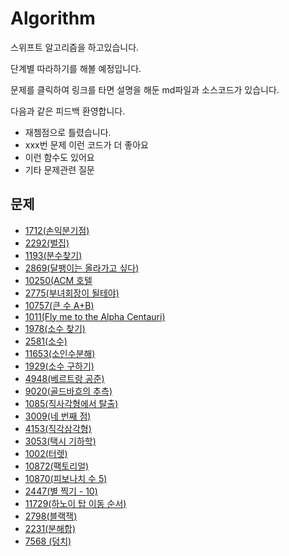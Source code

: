 # Algorithm
스위프트 알고리즘을 하고있습니다.

단계별 따라하기를 해볼 예정입니다.

문제를 클릭하여 링크를 타면 설명을 해둔 md파일과 소스코드가 있습니다.

다음과 같은 피드백 환영합니다.
- 재쳄점으로 틀렸습니다.
- xxx번 문제 이런 코드가 더 좋아요
- 이런 함수도 있어요
- 기타 문제관련 질문

## 문제
- [1712(손익분기점)](https://github.com/DAEHOCHANG/Algorithm/tree/main/Algorithm/1712)
- [2292(벌집)](https://github.com/DAEHOCHANG/Algorithm/tree/main/Algorithm/2292)
- [1193(분수찾기)](https://github.com/DAEHOCHANG/Algorithm/tree/main/Algorithm/1193)
- [2869(달팽이는 올라가고 싶다)](https://github.com/DAEHOCHANG/Algorithm/tree/main/Algorithm/2869)
- [10250(ACM 호텔](https://github.com/DAEHOCHANG/Algorithm/tree/main/Algorithm/10250)
- [2775(부녀회장이 될테야)](https://github.com/DAEHOCHANG/Algorithm/tree/main/Algorithm/2775)
- [10757(큰 수 A+B)](https://github.com/DAEHOCHANG/Algorithm/tree/main/Algorithm/10757)
- [1011(Fly me to the Alpha Centauri)](https://github.com/DAEHOCHANG/Algorithm/tree/main/Algorithm/1011)
- [1978(소수 찾기)](https://github.com/DAEHOCHANG/Algorithm/tree/main/Algorithm/1978)
- [2581(소수)](https://github.com/DAEHOCHANG/Algorithm/tree/main/Algorithm/2581)
- [11653(소인수분해)](https://github.com/DAEHOCHANG/Algorithm/tree/main/Algorithm/11653)
- [1929(소수 구하기)](https://github.com/DAEHOCHANG/Algorithm/tree/main/Algorithm/1929)
- [4948(베르트랑 공준)](https://github.com/DAEHOCHANG/Algorithm/tree/main/Algorithm/4948)
- [9020(골드바흐의 추측)](https://github.com/DAEHOCHANG/Algorithm/tree/main/Algorithm/9020)
- [1085(직사각형에서 탈출)](https://github.com/DAEHOCHANG/Algorithm/tree/main/Algorithm/1085)
- [3009(네 번째 점)](https://github.com/DAEHOCHANG/Algorithm/tree/main/Algorithm/3009)
- [4153(직각삼각형)](https://github.com/DAEHOCHANG/Algorithm/tree/main/Algorithm/4153)
- [3053(택시 기하학)](https://github.com/DAEHOCHANG/Algorithm/tree/main/Algorithm/3053)
- [1002(터렛)](https://github.com/DAEHOCHANG/Algorithm/tree/main/Algorithm/1002)
- [10872(팩토리얼)](https://github.com/DAEHOCHANG/Algorithm/tree/main/Algorithm/10872)
- [10870(피보나치 수 5)](https://github.com/DAEHOCHANG/Algorithm/tree/main/Algorithm/10870)
- [2447(별 찍기 - 10)](https://github.com/DAEHOCHANG/Algorithm/tree/main/Algorithm/2447)
- [11729(하노이 탑 이동 순서)](https://github.com/DAEHOCHANG/Algorithm/tree/main/Algorithm/11729)
- [2798(블랙잭)](https://github.com/DAEHOCHANG/Algorithm/tree/main/Algorithm/2798)
- [2231(분해합)](https://github.com/DAEHOCHANG/Algorithm/tree/main/Algorithm/2231)
- [7568 (덩치)](https://github.com/DAEHOCHANG/Algorithm/tree/main/Algorithm/7568)
